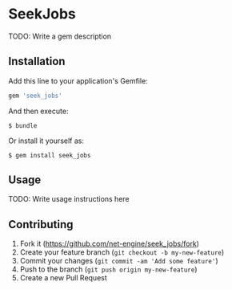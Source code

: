 # SeekJobs

TODO: Write a gem description

## Installation

Add this line to your application's Gemfile:

```ruby
gem 'seek_jobs'
```

And then execute:

    $ bundle

Or install it yourself as:

    $ gem install seek_jobs

## Usage

TODO: Write usage instructions here

## Contributing

1. Fork it (https://github.com/net-engine/seek_jobs/fork)
2. Create your feature branch (`git checkout -b my-new-feature`)
3. Commit your changes (`git commit -am 'Add some feature'`)
4. Push to the branch (`git push origin my-new-feature`)
5. Create a new Pull Request
